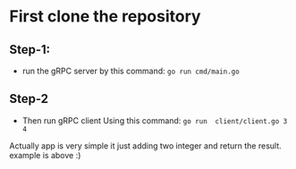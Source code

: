 # First clone the repository
## Step-1:
* run the gRPC server by this command: ```go run cmd/main.go```
## Step-2
* Then run gRPC client Using this command: ```go run  client/client.go 3 4```


Actually app is very simple it just adding two integer and return the result. example is above :)
